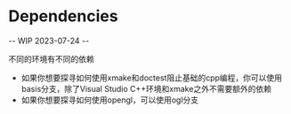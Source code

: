 # Dependencies

-- WIP 2023-07-24 --

不同的环境有不同的依赖

- 如果你想要探寻如何使用xmake和doctest阻止基础的cpp编程，你可以使用basis分支，除了Visual Studio C++环境和xmake之外不需要额外的依赖
- 如果你想要探寻如何使用opengl，可以使用ogl分支
